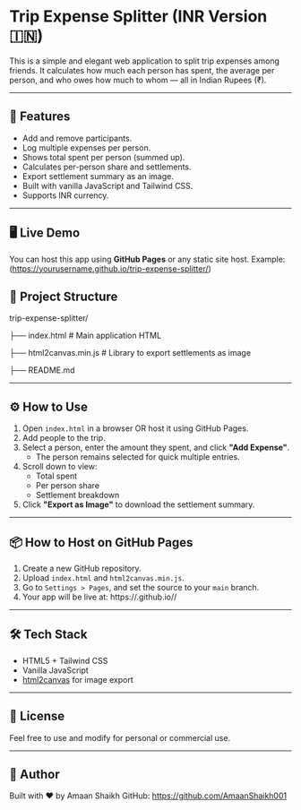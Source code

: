 # Trip Expense Splitter (INR Version 🇮🇳)

This is a simple and elegant web application to split trip expenses among friends. It calculates how much each person has spent, the average per person, and who owes how much to whom — all in Indian Rupees (₹).

---

## 🚀 Features

- Add and remove participants.
- Log multiple expenses per person.
- Shows total spent per person (summed up).
- Calculates per-person share and settlements.
- Export settlement summary as an image.
- Built with vanilla JavaScript and Tailwind CSS.
- Supports INR currency.

---

## 🖥️ Live Demo

You can host this app using **GitHub Pages** or any static site host. 
Example: (https://yourusername.github.io/trip-expense-splitter/)


## 📁 Project Structure

trip-expense-splitter/

├── index.html # Main application HTML

├── html2canvas.min.js # Library to export settlements as image

├── README.md


---

## ⚙️ How to Use

1. Open `index.html` in a browser OR host it using GitHub Pages.
2. Add people to the trip.
3. Select a person, enter the amount they spent, and click **"Add Expense"**.
   - The person remains selected for quick multiple entries.
4. Scroll down to view:
   - Total spent
   - Per person share
   - Settlement breakdown
5. Click **"Export as Image"** to download the settlement summary.

---

## 📦 How to Host on GitHub Pages

1. Create a new GitHub repository.
2. Upload `index.html` and `html2canvas.min.js`.
3. Go to `Settings > Pages`, and set the source to your `main` branch.
4. Your app will be live at:
https://<your-username>.github.io/<repo-name>/


---

## 🛠️ Tech Stack

- HTML5 + Tailwind CSS
- Vanilla JavaScript
- [html2canvas](https://html2canvas.hertzen.com/) for image export

---

## 📝 License

Feel free to use and modify for personal or commercial use.

---

## 🙌 Author

Built with ❤️ by Amaan Shaikh 
GitHub: https://github.com/AmaanShaikh001
